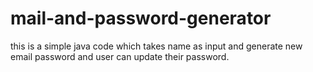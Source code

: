 # mail-and-password-generator
this is  a simple java code which takes name as input and generate new email password and user can update their password.
